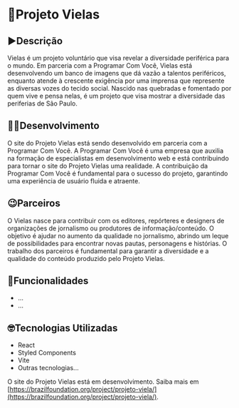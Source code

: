 # 🚧Projeto Vielas

## ▶️Descrição

Vielas é um projeto voluntário que visa revelar a diversidade periférica para o mundo. Em parceria com a Programar Com Você, Vielas está desenvolvendo um banco de imagens que dá vazão a talentos periféricos, enquanto atende à crescente exigência por uma imprensa que represente as diversas vozes do tecido social. Nascido nas quebradas e fomentado por quem vive e pensa nelas, é um projeto que visa mostrar a diversidade das periferias de São Paulo.

## 👩‍💻Desenvolvimento

O site do Projeto Vielas está sendo desenvolvido em parceria com a Programar Com Você. A Programar Com Você é uma empresa que auxilia na formação de especialistas em desenvolvimento web e está contribuindo para tornar o site do Projeto Vielas uma realidade. A contribuição da Programar Com Você é fundamental para o sucesso do projeto, garantindo uma experiência de usuário fluida e atraente.

## 😉Parceiros

O Vielas nasce para contribuir com os editores, repórteres e designers de organizações de jornalismo ou produtores de informação/conteúdo. O objetivo é ajudar no aumento da qualidade no jornalismo, abrindo um leque de possibilidades para encontrar novas pautas, personagens e histórias. O trabalho dos parceiros é fundamental para garantir a diversidade e a qualidade do conteúdo produzido pelo Projeto Vielas.

## 🚧Funcionalidades

- ...
- ...

## 🤓Tecnologias Utilizadas

- React
- Styled Components
- Vite
- Outras tecnologias...


O site do Projeto Vielas está em desenvolvimento. Saiba mais em [https://brazilfoundation.org/project/projeto-viela/](https://brazilfoundation.org/project/projeto-viela/).


